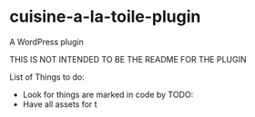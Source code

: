 # cuisine-a-la-toile-plugin
A WordPress plugin

THIS IS NOT INTENDED TO BE THE README FOR THE PLUGIN

List of Things to do:
- Look for things are marked in code by TODO:
- Have all assets for t